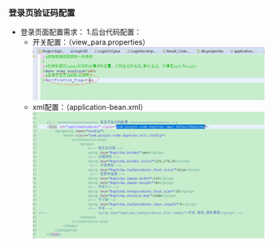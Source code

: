 ### 登录页验证码配置
* 登录页面配置需求：
1.后台代码配置：
    * 开关配置：（view_para.properties）
     ![](/assets/ver_2.png)
    * xml配置：（application-bean.xml）![](/assets/ver_1.png)


